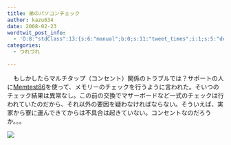 ```yaml
---
title: 弟のパソコンチェック
author: kazu634
date: 2008-02-23
wordtwit_post_info:
  - 'O:8:"stdClass":13:{s:6:"manual";b:0;s:11:"tweet_times";i:1;s:5:"delay";i:0;s:7:"enabled";i:1;s:10:"separation";s:2:"60";s:7:"version";s:3:"3.7";s:14:"tweet_template";b:0;s:6:"status";i:2;s:6:"result";a:0:{}s:13:"tweet_counter";i:2;s:13:"tweet_log_ids";a:1:{i:0;i:3763;}s:9:"hash_tags";a:0:{}s:8:"accounts";a:1:{i:0;s:7:"kazu634";}}'
categories:
  - つれづれ

---
```

<div class="section">
<p>
    　もしかしたらマルチタップ（コンセント）関係のトラブルでは？サポートの人に<a href="http://www.memtest86.com/" onclick="__gaTracker('send', 'event', 'outbound-article', 'http://www.memtest86.com/', 'Memtest86');" target="_blank">Memtest86</a>を使って、メモリーのチェックを行うように言われた。そいつのチェック結果は異常なし。この前の交換でマザーボードなど一式のチェックは行われていたのだから、それ以外の要因を疑わなければならない。そういえば、実家から寮に運んできてからは不具合は起きていない。コンセントなのだろうか。。。
</p>
  
<p>
<center>
</center>
</p>
  
<p>
<a href="http://flickr.com/photos/stephenliveshere/361520130/" onclick="__gaTracker('send', 'event', 'outbound-article', 'http://flickr.com/photos/stephenliveshere/361520130/', '');" title="City of 486.011"><img src="http://farm1.static.flickr.com/158/361520130_5b241e0bbc_m.jpg" /></a>
</p></p>
</div>
